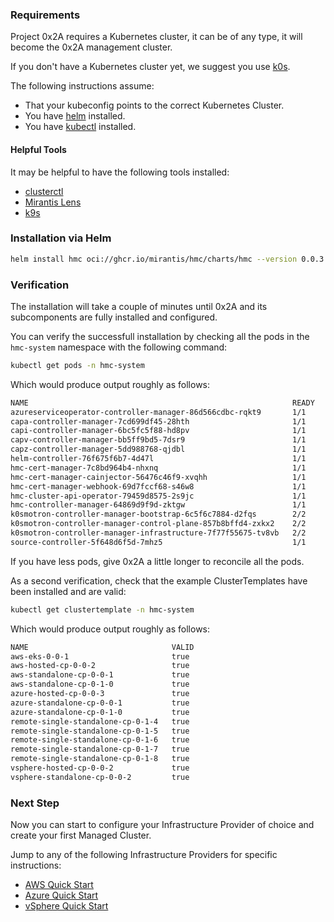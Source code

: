
### Requirements

Project 0x2A requires a Kubernetes cluster, it can be of any type, it will become the 0x2A
management cluster.

If you don't have a Kubernetes cluster yet, we suggest you use
[k0s](https://docs.k0sproject.io/stable/install/).

The following instructions assume:

- That your kubeconfig points to the correct Kubernetes Cluster.
- You have [helm](https://helm.sh/docs/intro/install/) installed.
- You have [kubectl](https://kubernetes.io/docs/tasks/tools/) installed.

#### Helpful Tools

It may be helpful to have the following tools installed:

- [clusterctl](https://cluster-api.sigs.k8s.io/user/quick-start.html?highlight=clusterctl#install-clusterctl)
- [Mirantis Lens](https://k8slens.dev/)
- [k9s](https://k9scli.io/)

### Installation via Helm

```bash
helm install hmc oci://ghcr.io/mirantis/hmc/charts/hmc --version 0.0.3 -n hmc-system --create-namespace
```

### Verification

The installation will take a couple of minutes until 0x2A and its subcomponents are
fully installed and configured.

You can verify the successfull installation by checking all the pods in the
`hmc-system` namespace with the following command:

```bash
kubectl get pods -n hmc-system
```
Which would produce output roughly as follows:

```bash
NAME                                                           READY   STATUS
azureserviceoperator-controller-manager-86d566cdbc-rqkt9       1/1     Running
capa-controller-manager-7cd699df45-28hth                       1/1     Running
capi-controller-manager-6bc5fc5f88-hd8pv                       1/1     Running
capv-controller-manager-bb5ff9bd5-7dsr9                        1/1     Running
capz-controller-manager-5dd988768-qjdbl                        1/1     Running
helm-controller-76f675f6b7-4d47l                               1/1     Running
hmc-cert-manager-7c8bd964b4-nhxnq                              1/1     Running
hmc-cert-manager-cainjector-56476c46f9-xvqhh                   1/1     Running
hmc-cert-manager-webhook-69d7fccf68-s46w8                      1/1     Running
hmc-cluster-api-operator-79459d8575-2s9jc                      1/1     Running
hmc-controller-manager-64869d9f9d-zktgw                        1/1     Running
k0smotron-controller-manager-bootstrap-6c5f6c7884-d2fqs        2/2     Running
k0smotron-controller-manager-control-plane-857b8bffd4-zxkx2    2/2     Running
k0smotron-controller-manager-infrastructure-7f77f55675-tv8vb   2/2     Running
source-controller-5f648d6f5d-7mhz5                             1/1     Running
```

If you have less pods, give 0x2A a little longer to reconcile all the pods.

As a second verification, check that the example ClusterTemplates have been
installed and are valid:

```bash
kubectl get clustertemplate -n hmc-system
```

Which would produce output roughly as follows:

```bash
NAME                                VALID
aws-eks-0-0-1                       true
aws-hosted-cp-0-0-2                 true
aws-standalone-cp-0-0-1             true
aws-standalone-cp-0-1-0             true
azure-hosted-cp-0-0-3               true
azure-standalone-cp-0-0-1           true
azure-standalone-cp-0-1-0           true
remote-single-standalone-cp-0-1-4   true
remote-single-standalone-cp-0-1-5   true
remote-single-standalone-cp-0-1-6   true
remote-single-standalone-cp-0-1-7   true
remote-single-standalone-cp-0-1-8   true
vsphere-hosted-cp-0-0-2             true
vsphere-standalone-cp-0-0-2         true
```

### Next Step

Now you can start to configure your Infrastructure Provider of choice and create
your first Managed Cluster.

Jump to any of the following Infrastructure Providers for specific instructions:

- [AWS Quick Start](aws.md)
- [Azure Quick Start](azure.md)
- [vSphere Quick Start](vsphere.md)
